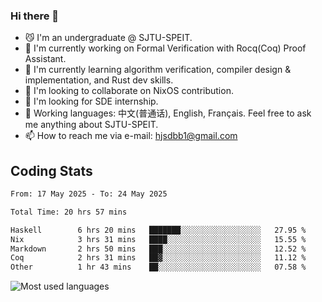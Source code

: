 ### Hi there 👋

<!--
**definfo/definfo** is a ✨ _special_ ✨ repository because its `README.md` (this file) appears on your GitHub profile.

Here are some ideas to get you started:

- 🔭 I’m currently working on ...
- 🌱 I’m currently learning ...
- 👯 I’m looking to collaborate on ...
- 🤔 I’m looking for help with ...
- 💬 Ask me about ...
- 📫 How to reach me: ...
- 😄 Pronouns: ...
- ⚡ Fun fact: ...
-->

- 😼 I'm an undergraduate @ SJTU-SPEIT.
- 🔭 I'm currently working on Formal Verification with Rocq(Coq) Proof Assistant.
- 🌱 I'm currently learning algorithm verification, compiler design & implementation, and Rust dev skills.
- 👯 I'm looking to collaborate on NixOS contribution.
- 🤔 I'm looking for SDE internship.
- 💬 Working languages: 中文(普通话), English, Français. Feel free to ask me anything about SJTU-SPEIT.
- 📫 How to reach me via e-mail: hjsdbb1@gmail.com

## Coding Stats

<!--START_SECTION:waka-->

```txt
From: 17 May 2025 - To: 24 May 2025

Total Time: 20 hrs 57 mins

Haskell        6 hrs 20 mins   ███████░░░░░░░░░░░░░░░░░░   27.95 %
Nix            3 hrs 31 mins   ████░░░░░░░░░░░░░░░░░░░░░   15.55 %
Markdown       2 hrs 50 mins   ███░░░░░░░░░░░░░░░░░░░░░░   12.52 %
Coq            2 hrs 31 mins   ██▓░░░░░░░░░░░░░░░░░░░░░░   11.12 %
Other          1 hr 43 mins    ██░░░░░░░░░░░░░░░░░░░░░░░   07.58 %
```

<!--END_SECTION:waka-->

![Most used languages](https://github-readme-stats.vercel.app/api/top-langs/?username=definfo&layout=donut&theme=dracula&exclude_repo=xv6-labs-2023)
